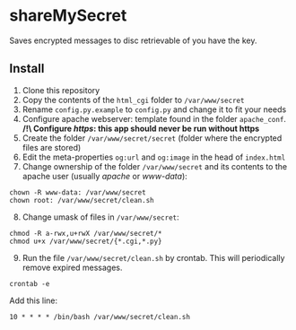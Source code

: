 # shareMySecret
Saves encrypted messages to disc retrievable of you have the key.

## Install
1. Clone this repository
2. Copy the contents of the `html_cgi` folder to `/var/www/secret`
3. Rename `config.py.example` to `config.py` and change it to fit your needs
4. Configure apache webserver: template found in the folder `apache_conf`. **/!\ Configure _https_: this app should never be run without https**
5. Create the folder `/var/www/secret/secret` (folder where the encrypted files are stored)
6. Edit the meta-properties `og:url` and `og:image` in the head of `index.html`
7. Change ownership of the folder `/var/www/secret` and its contents to the apache user (usually _apache_ or _www-data_):
```
chown -R www-data: /var/www/secret
chown root: /var/www/secret/clean.sh
```
8. Change umask of files in `/var/www/secret`:
```
chmod -R a-rwx,u+rwX /var/www/secret/*
chmod u+x /var/www/secret/{*.cgi,*.py}
```
9. Run the file `/var/www/secret/clean.sh` by crontab. This will periodically remove expired messages. 
```
crontab -e
```
Add this line:
```
10 * * * * /bin/bash /var/www/secret/clean.sh
```
